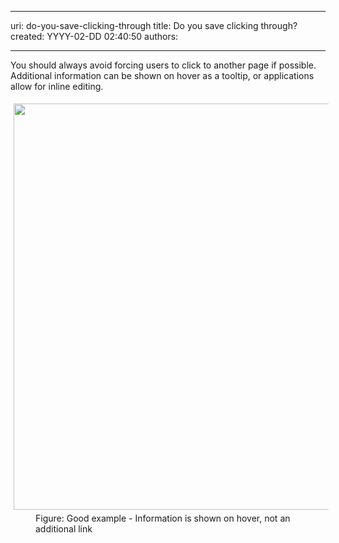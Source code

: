 

---
uri: do-you-save-clicking-through
title: Do you save clicking through?
created: YYYY-02-DD 02:40:50
authors:

---




<span class='intro'> <p>You should always avoid forcing users to click to another page if possible. Additional information can be shown on hover as a tooltip, or applications allow for inline editing.<br></p> </span>

<dl class="goodImage"><dt> 
      <img src="http&#58;//www.ssw.com.au/SSW/Standards/Rules/images/Clickingthrough.jpg" alt="" style="margin&#58;5px;width&#58;650px;" /> 
   </dt><dd>Figure&#58; Good example - Information is shown on hover, not an additional link</dd></dl>



